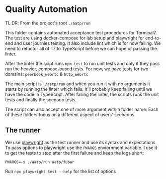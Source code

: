 # Quality Automation

TL:DR; From the project's root `./aatp/run`

This folder contains automated acceptance test procedures for Terminal7. 
The test are using docker-compose for lab setup and playwright
for end-to-end and user journies testing. It also include lint which is for
now failing. We need to refactor all of T7 to TypeScript before we can hope
of passing the linter. 

After the linter the scipt runs `npm test` to run unit tests and only if 
they pass run the heavier, compose-based tests. For now, we have tests for
two domains: `peerbook_webrtc` & `http_webrtc`

The main script is `./aatp/run` and when you run it with no arguments
it starts by running the linter which fails. 
It'll probably keep failing until we have the code in TypeScript.
After failing the linter, the scripts runs the unit tests and
finally the scenario tests. 

The script can also accept one of more argument with a folder name.
Each of these folders focus on a different aspect of users' scenarios.

## The runner

We use [playwright](https://playwright.dev) as the test runner and use
its syntax and expectations. To pass options to playwright use the 
`PWARGS` enviornment variable. I use it to get the tests to stop
after the first failure and keep the logs short:

```
PWARGS=-x ./aatp/run aatp/fubar
```

Run `npx playwright test --help` for the list of options
